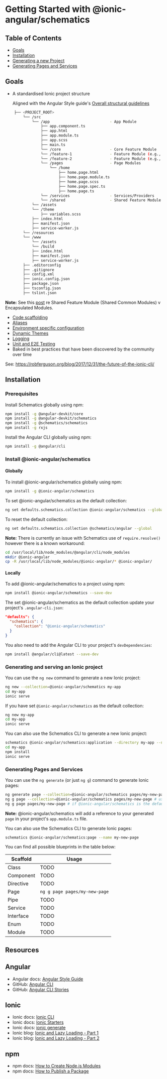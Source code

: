 # Getting Started with @ionic-angular/schematics

## Table of Contents

* [Goals](#goals)
* [Installation](#installation)
* [Generating a new Project](#generating-and-serving-an-ionic-project)
* [Generating Pages and Services](#generating-pages-and-services)

## Goals
- A standardised Ionic project structure

  Aligned with the Angular Style guide's [Overall structural guidelines](https://angular.io/guide/styleguide#overall-structural-guidelines)

```bash
    ├── <PROJECT_ROOT>
        └── /src
            └── /app                           - App Module 
                ├── app.component.ts
                ├── app.html
                ├── app.module.ts
                ├── app.scss
                ├── main.ts
                └── /core                      - Core Feature Module
                └── /feature-1                 - Feature Module (e.g., Heros) 
                └── /feature-2                 - Feature Module (e.g., Villains)                
                └── /pages                     - Page Modules
                    └── /home
                        ├── home.page.html
                        ├── home.page.module.ts
                        ├── home.page.scss   
                        ├── home.page.spec.ts
                        ├── home.page.ts     
                └── /services                  - Services/Providers                                                                                                               
                └── /shared                    - Shared Feature Module (for your components, pipes, and directives)
            └── /assets
            └── /theme
                ├── variables.scss     
            ├── index.html
            ├── manifest.json
            ├── service-worker.js
        └── /resources
        └── /www
            └── /assets
            └── /build   
            ├── index.html
            ├── manifest.json
            ├── service-worker.js
        ├── .editorconfig
        ├── .gitignore
        ├── config.xml
        ├── ionic.config.json      
        ├── package.json
        ├── tsconfig.json
        ├── tslint.json             
```

**Note:** See this [post](http://blog.ionicframework.com/ionic-and-lazy-loading-pt-2/) re Shared Feature Module (Shared Common Modules) v Encapsulated Modules.

- [Code scaffolding](#generating-pages-and-services)
- [Aliases](https://robferguson.org/blog/2017/11/22/working-with-typescript-webpack-and-ionic-3/)
- [Environment specific configuration](https://github.com/Robinyo/big-top#aliases-and-environment-specific-variables)
- [Dynamic Themes](https://robferguson.org/blog/2017/11/12/theming-your-ionic-3-app/)
- [Logging](https://robferguson.org/blog/2017/09/09/a-simple-logging-service-for-angular-4/)
- [Unit and E2E Testing](https://robferguson.org/blog/2017/11/28/testing-your-ionic-3-app/)
- Baked in best practices that have been discovered by the community over time

See: https://robferguson.org/blog/2017/12/31/the-future-of-the-ionic-cli/

## Installation

### Prerequisites

Install Schematics globally using npm:

```bash
npm install -g @angular-devkit/core
npm install -g @angular-devkit/schematics
npm install -g @schematics/schematics
npm install -g rxjs
```

Install the Angular CLI globally using npm:
```bash
npm install -g @angular/cli
```

### Install @ionic-angular/schematics

#### Globally

To install @ionic-angular/schematics globally using npm:

```bash
npm install -g @ionic-angular/schematics
```

To set @ionic-angular/schematics as the default collection:

```bash
ng set defaults.schematics.collection @ionic-angular/schematics --global
```

To reset the default collection:

```bash
ng set defaults.schematics.collection @schematics/angular --global
```

**Note:** There is currently an issue with Schematics use of `require.resolve()` however there is a known workaround:

```bash
cd /usr/local/lib/node_modules/@angular/cli/node_modules
mkdir @ionic-angular
cp -R /usr/local/lib/node_modules/@ionic-angular/* @ionic-angular/
```

#### Locally

To add @ionic-angular/schematics to a project using npm:

```bash
npm install @ionic-angular/schematics --save-dev
```

The set @ionic-angular/schematics as the default collection update your project's `.angular-cli.json`:

```json
"defaults": {
  "schematics": {
    "collection": "@ionic-angular/schematics"
  }
}
```

You also need to add the Angular CLI to your project's `devDependencies`:

```bash
npm install @angular/cli@latest --save-dev
```

### Generating and serving an Ionic project
 
You can use the `ng new` command to generate a new Ionic project:

```bash
ng new --collection=@ionic-angular/schematics my-app
cd my-app
ionic serve
``` 
 
If you have set `@ionic-angular/schematics` as the default collection:

```bash
ng new my-app
cd my-app 
ionic serve
``` 
 
You can also use the Schematics CLI to generate a new Ionic project:
 
```bash
schematics @ionic-angular/schematics:application --directory my-app --name MyApp
cd my-app
npm install
ionic serve
```

### Generating Pages and Services

You can use the `ng generate` (or just `ng g`) command to generate Ionic pages:

```bash
ng generate page --collection=@ionic-angular/schematics pages/my-new-page
ng g page --collection=@ionic-angular/schematics pages/my-new-page # using the alias
ng g page pages/my-new-page # if @ionic-angular/schematics is the default collection
```

**Note:** @ionic-angular/schematics will add a reference to your generated `page` in your project's `app.module.ts` file.

You can also use the Schematics CLI to generate Ionic pages:

```bash
schematics @ionic-angular/schematics:page --name my-new-page
```

You can find all possible blueprints in the table below:

Scaffold  | Usage
---       | ---
Class | TODO
Component | TODO
Directive | TODO
Page | `ng g page pages/my-new-page`
Pipe | TODO
Service | TODO
Interface | TODO
Enum | TODO
Module | TODO

## Resources

## Angular 

* Angular docs: [Angular Style Guide](https://angular.io/guide/styleguide)
* GitHub: [Angular CLI](https://github.com/angular/angular-cli)
* GitHub: [Angular CLI Stories](https://github.com/angular/angular-cli/wiki/stories)

## Ionic 

* Ionic docs: [Ionic CLI](https://ionicframework.com/docs/cli/)
* Ionic docs: [Ionic Starters](https://ionicframework.com/docs/cli/starters.html)
* Ionic docs: [ionic generate](https://ionicframework.com/docs/cli/generate/)
* Ionic blog: [Ionic and Lazy Loading - Part 1](http://blog.ionicframework.com/ionic-and-lazy-loading-pt-1/)
* Ionic blog: [Ionic and Lazy Loading - Part 2](http://blog.ionicframework.com/ionic-and-lazy-loading-pt-2/)

## npm 

* npm docs: [How to Create Node.js Modules](https://docs.npmjs.com/getting-started/creating-node-modules)
* npm docs: [How to Publish a Package](https://docs.npmjs.com/getting-started/publishing-npm-packages)
